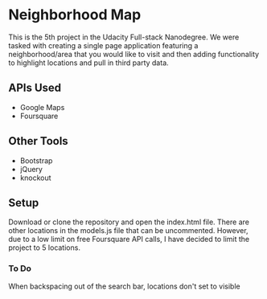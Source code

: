 # Neighborhood Map
This is the 5th project in the Udacity Full-stack Nanodegree. We were tasked with creating a single page application featuring a neighborhood/area that you would like to visit and then adding functionality to highlight locations and pull in third party data.

## APIs Used
* Google Maps
* Foursquare

## Other Tools
* Bootstrap
* jQuery
* knockout

## Setup
Download or clone the repository and open the index.html file. There are other locations in the models.js file that can be uncommented. However, due to a low limit on free Foursquare API calls, I have decided to limit the project to 5 locations.

### To Do
When backspacing out of the search bar, locations don't set to visible